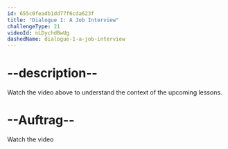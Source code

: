 ```yaml
---
id: 655c0feadb1dd77f6cda623f
title: "Dialogue 1: A Job Interview"
challengeType: 21
videoId: nLDychdBwUg
dashedName: dialogue-1-a-job-interview
---
```


# --description--

Watch the video above to understand the context of the upcoming lessons.

# --Auftrag--

Watch the video
